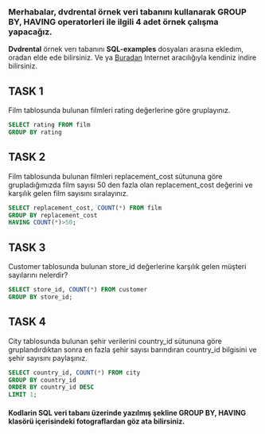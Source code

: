 ### Merhabalar, **dvdrental** örnek veri tabanını kullanarak GROUP BY, HAVING operatorleri ile ilgili 4 adet örnek çalışma yapacağız. 
**Dvdrental** örnek verı tabanını **SQL-examples** dosyaları arasına ekledım, oradan elde ede bilirsiniz. Ve ya [Buradan](https://www.postgresqltutorial.com/postgresql-getting-started/postgresql-sample-database/) Internet aracılığıyla kendiniz indire bilirsiniz.
## TASK 1 
Film tablosunda bulunan filmleri rating değerlerine göre gruplayınız.
```Sql
SELECT rating FROM film
GROUP BY rating
```

## TASK 2
Film tablosunda bulunan filmleri replacement_cost sütununa göre grupladığımızda film sayısı 50 den fazla olan replacement_cost değerini ve karşılık gelen film sayısını sıralayınız.
```Sql
SELECT replacement_cost, COUNT(*) FROM film
GROUP BY replacement_cost
HAVING COUNT(*)>50;
```

## TASK 3
Customer tablosunda bulunan store_id değerlerine karşılık gelen müşteri sayılarını nelerdir?
```Sql
SELECT store_id, COUNT(*) FROM customer
GROUP BY store_id;
```

## TASK 4
City tablosunda bulunan şehir verilerini country_id sütununa göre gruplandırdıktan sonra en fazla şehir sayısı barındıran country_id bilgisini ve şehir sayısını paylaşınız.
```Sql
SELECT country_id, COUNT(*) FROM city
GROUP BY country_id
ORDER BY country_id DESC
LIMIT 1;
```


#### Kodlarin SQL veri tabanı üzerinde yazılmış şekline GROUP BY, HAVING klasörü içerisindeki fotograflardan göz ata bilirsiniz.

